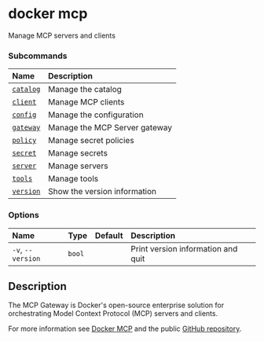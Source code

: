 # docker mcp

<!---MARKER_GEN_START-->
Manage MCP servers and clients

### Subcommands

| Name                        | Description                   |
|:----------------------------|:------------------------------|
| [`catalog`](mcp_catalog.md) | Manage the catalog            |
| [`client`](mcp_client.md)   | Manage MCP clients            |
| [`config`](mcp_config.md)   | Manage the configuration      |
| [`gateway`](mcp_gateway.md) | Manage the MCP Server gateway |
| [`policy`](mcp_policy.md)   | Manage secret policies        |
| [`secret`](mcp_secret.md)   | Manage secrets                |
| [`server`](mcp_server.md)   | Manage servers                |
| [`tools`](mcp_tools.md)     | Manage tools                  |
| [`version`](mcp_version.md) | Show the version information  |


### Options

| Name              | Type   | Default | Description                        |
|:------------------|:-------|:--------|:-----------------------------------|
| `-v`, `--version` | `bool` |         | Print version information and quit |


<!---MARKER_GEN_END-->

## Description

The MCP Gateway is Docker's open-source enterprise solution for orchestrating
Model Context Protocol (MCP) servers and clients.

For more information see [Docker MCP](https://docs.docker.com/ai/mcp-gateway/) and
the public [GitHub repository](https://github.com/docker/mcp-gateway).
